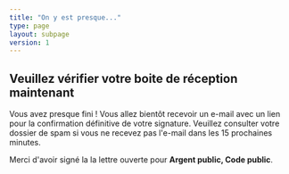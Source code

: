 ```yaml
---
title: "On y est presque..."
type: page
layout: subpage
version: 1
---
```


## Veuillez vérifier votre boite de réception maintenant

Vous avez presque fini ! Vous allez bientôt recevoir un e-mail avec un lien pour la confirmation définitive de votre signature. Veuillez consulter votre dossier de spam si vous ne recevez pas l'e-mail dans les 15 prochaines minutes.

Merci d'avoir signé la la lettre ouverte pour **Argent public, Code public**.
